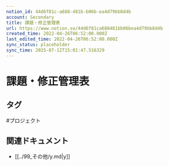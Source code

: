 ```yaml
---
notion_id: 44d6f81c-a688-481b-b06b-ea4d79bb8d4b
account: Secondary
title: 課題・修正管理表
url: https://www.notion.so/44d6f81ca688481bb06bea4d79bb8d4b
created_time: 2022-04-26T06:52:00.000Z
last_edited_time: 2022-04-26T06:52:00.000Z
sync_status: placeholder
sync_time: 2025-07-12T15:01:47.516329
---
```

# 課題・修正管理表


## タグ

#プロジェクト 

## 関連ドキュメント

- [[../99_その他/y.md|y]]
